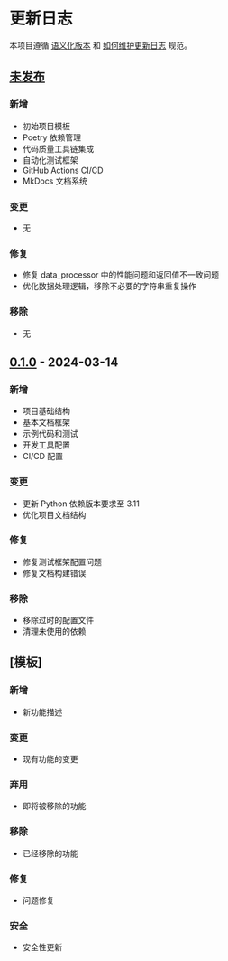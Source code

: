 # 更新日志

本项目遵循 [语义化版本](https://semver.org/lang/zh-CN/) 和 [如何维护更新日志](https://keepachangelog.com/zh-CN/) 规范。

## [未发布]

### 新增
- 初始项目模板
- Poetry 依赖管理
- 代码质量工具链集成
- 自动化测试框架
- GitHub Actions CI/CD
- MkDocs 文档系统

### 变更
- 无

### 修复
- 修复 data_processor 中的性能问题和返回值不一致问题
- 优化数据处理逻辑，移除不必要的字符串重复操作

### 移除
- 无

## [0.1.0] - 2024-03-14

### 新增
- 项目基础结构
- 基本文档框架
- 示例代码和测试
- 开发工具配置
- CI/CD 配置

### 变更
- 更新 Python 依赖版本要求至 3.11
- 优化项目文档结构

### 修复
- 修复测试框架配置问题
- 修复文档构建错误

### 移除
- 移除过时的配置文件
- 清理未使用的依赖

## [模板]

### 新增
- 新功能描述

### 变更
- 现有功能的变更

### 弃用
- 即将被移除的功能

### 移除
- 已经移除的功能

### 修复
- 问题修复

### 安全
- 安全性更新

[未发布]: https://github.com/username/project/compare/v0.1.0...HEAD
[0.1.0]: https://github.com/username/project/releases/tag/v0.1.0 